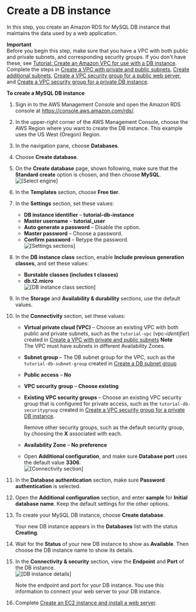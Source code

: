 # Create a DB instance<a name="CHAP_Tutorials.WebServerDB.CreateDBInstance"></a>

In this step, you create an Amazon RDS for MySQL DB instance that maintains the data used by a web application\. 

**Important**  
Before you begin this step, make sure that you have a VPC with both public and private subnets, and corresponding security groups\. If you don't have these, see [Tutorial: Create an Amazon VPC for use with a DB instance](CHAP_Tutorials.WebServerDB.CreateVPC.md)\. Complete the steps in [Create a VPC with private and public subnets](CHAP_Tutorials.WebServerDB.CreateVPC.md#CHAP_Tutorials.WebServerDB.CreateVPC.VPCAndSubnets), [Create additional subnets](CHAP_Tutorials.WebServerDB.CreateVPC.md#CHAP_Tutorials.WebServerDB.CreateVPC.AdditionalSubnets), [ Create a VPC security group for a public web server](CHAP_Tutorials.WebServerDB.CreateVPC.md#CHAP_Tutorials.WebServerDB.CreateVPC.SecurityGroupEC2), and [ Create a VPC security group for a private DB instance](CHAP_Tutorials.WebServerDB.CreateVPC.md#CHAP_Tutorials.WebServerDB.CreateVPC.SecurityGroupDB)\. 

**To create a MySQL DB instance**

1. Sign in to the AWS Management Console and open the Amazon RDS console at [https://console\.aws\.amazon\.com/rds/](https://console.aws.amazon.com/rds/)\.

1. In the upper\-right corner of the AWS Management Console, choose the AWS Region where you want to create the DB instance\. This example uses the US West \(Oregon\) Region\.

1. In the navigation pane, choose **Databases**\.

1. Choose **Create database**\.

1. On the **Create database** page, shown following, make sure that the **Standard create** option is chosen, and then choose **MySQL**\.   
![\[Select engine\]](http://docs.aws.amazon.com/AmazonRDS/latest/UserGuide/images/MySQL-Launch01.png)

1. In the **Templates** section, choose **Free tier**\.

1. In the **Settings** section, set these values:
   + **DB instance identifier** – **tutorial\-db\-instance**
   + **Master username** – **tutorial\_user**
   + **Auto generate a password** – Disable the option\.
   + **Master password** – Choose a password\.
   + **Confirm password** – Retype the password\.  
![\[Settings sections\]](http://docs.aws.amazon.com/AmazonRDS/latest/UserGuide/images/Tutorial_WebServer_Settings.png)

1. In the **DB instance class** section, enable **Include previous generation classes**, and set these values:
   + **Burstable classes \(includes t classes\)**
   + **db\.t2\.micro**  
![\[DB instance class section\]](http://docs.aws.amazon.com/AmazonRDS/latest/UserGuide/images/Tutorial_WebServer_DB_instance_micro.png)

1. In the **Storage** and **Availability & durability** sections, use the default values\.

1. In the **Connectivity** section, set these values:
   + **Virtual private cloud \(VPC\)** – Choose an existing VPC with both public and private subnets, such as the `tutorial-vpc` \(vpc\-*identifier*\) created in [Create a VPC with private and public subnets](CHAP_Tutorials.WebServerDB.CreateVPC.md#CHAP_Tutorials.WebServerDB.CreateVPC.VPCAndSubnets)
**Note**  
The VPC must have subnets in different Availability Zones\.
   + **Subnet group** – The DB subnet group for the VPC, such as the `tutorial-db-subnet-group` created in [Create a DB subnet group](CHAP_Tutorials.WebServerDB.CreateVPC.md#CHAP_Tutorials.WebServerDB.CreateVPC.DBSubnetGroup)
   + **Public access** – **No**
   + **VPC security group** – **Choose existing**
   + **Existing VPC security groups** – Choose an existing VPC security group that is configured for private access, such as the `tutorial-db-securitygroup` created in [ Create a VPC security group for a private DB instance](CHAP_Tutorials.WebServerDB.CreateVPC.md#CHAP_Tutorials.WebServerDB.CreateVPC.SecurityGroupDB)\.

     Remove other security groups, such as the default security group, by choosing the **X** associated with each\.
   + **Availability Zone** – **No preference**
   + Open **Additional configuration**, and make sure **Database port** uses the default value **3306**\.  
![\[Connectivity section\]](http://docs.aws.amazon.com/AmazonRDS/latest/UserGuide/images/Tutorial_WebServer_Connectivity.png)

1. In the **Database authentication** section, make sure **Password authentication** is selected\.

1. Open the **Additional configuration** section, and enter **sample** for **Initial database name**\. Keep the default settings for the other options\.

1. To create your MySQL DB instance, choose **Create database**\.

   Your new DB instance appears in the **Databases** list with the status **Creating**\.

1. Wait for the **Status** of your new DB instance to show as **Available**\. Then choose the DB instance name to show its details\.

1. In the **Connectivity & security** section, view the **Endpoint** and **Port** of the DB instance\.  
![\[DB instance details\]](http://docs.aws.amazon.com/AmazonRDS/latest/UserGuide/images/Tutorial_WebServer_Endpoint_Port.png)

   Note the endpoint and port for your DB instance\. You use this information to connect your web server to your DB instance\.

1. Complete [Create an EC2 instance and install a web server](CHAP_Tutorials.WebServerDB.CreateWebServer.md)\.